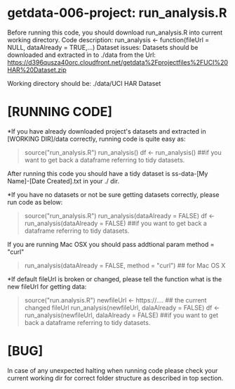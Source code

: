 getdata-006-project: run_analysis.R
===================
Before running this code, you should download run_analysis.R into current working directory.
Code description: 
                  run_analysis <- function(fileUrl = NULL, dataAlready = TRUE,...)
Dataset issues:
                  Datasets should be downloaded and extracted in to ./data from the Url:
                  https://d396qusza40orc.cloudfront.net/getdata%2Fprojectfiles%2FUCI%20HAR%20Dataset.zip 

Working directory should be: ./data/UCI HAR Dataset

[RUNNING CODE]
==============
*If you have already downloaded project's datasets and extracted in [WORKING DIR]/data correctly, running code is quite easy as:

>source("run_analysis.R")
>run_analysis()
>df <- run_analysis() ##if you want to get back a dataframe referring to tidy datasets.

After running this code you should have a tidy dataset is ss-data-[My Name]-[Date Created].txt in your ./ dir.

*If you have no datasets or not be sure getting datasets correctly, please run code as below:

>source("run_analysis.R")
>run_analysis(dataAlready = FALSE)
>df <- run_analysis(dataAlready = FALSE) ##if you want to get back a dataframe referring to tidy datasets.

If you are running Mac OSX you should pass addtional param method = "curl"
>run_analysis(dataAlready = FALSE, method = "curl") ## for Mac OS X

*If default fileUrl is broken or changed, please tell the function what is the new fileUrl for getting data:

>source("run.analysis.R")
>newfileUrl <- https://.... ## the current changed fileUrl
>run_analysis(newfileUrl, dalaAlready = FALSE)
>df <- run_analysis(newfileUrl, dalaAlready = FALSE) ##if you want to get back a dataframe referring to tidy datasets.

[BUG]
=======
In case of any unexpected halting when running code please check your current working dir for correct folder structure as described in top section.
